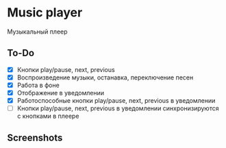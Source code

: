 # Music player
Музыкальный плеер

## To-Do
- [x] Кнопки play/pause, next, previous
- [x] Воспроизведение музыки, останавка, переключение песен
- [x] Работа в фоне
- [x] Отображение в уведомлении
- [x] Работоспособные кнопки play/pause, next, previous в уведомлении
- [ ] Кнопки play/pause, next, previous в уведомлении синхронизируются с кнопками в плеере

## Screenshots

